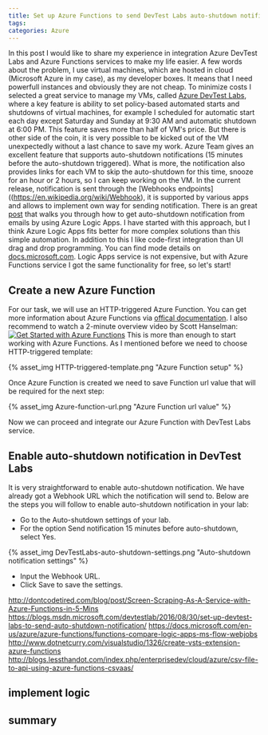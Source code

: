 ```yaml
---
title: Set up Azure Functions to send DevTest Labs auto-shutdown notification
tags:
categories: Azure
---
```

In this post I would like to share my experience in integration Azure DevTest Labs and Azure Functions services to make my life easier. 
A few words about the problem, I use virtual machines, which are hosted in cloud (Microsoft Azure in my case), as my developer boxes. It means that I need powerfull instances and obviously they are not cheap. To minimize costs I selected a great service to manage my VMs, called [Azure DevTest Labs](https://azure.microsoft.com/en-us/services/devtest-lab/), where a key feature is ability to set policy-based automated starts and shutdowns of virtual machines, for example I scheduled for automatic start each day except Saturday and Sunday at 9:30 AM and automatic shutdown at 6:00 PM. This feature saves more than half of VM's price. But there is other side of the coin, it is very possible to be kicked out of the VM unexpectedly without a last chance to save my work. Azure Team gives an excellent feature that supports auto-shutdown notifications (15 minutes before the auto-shutdown triggered). What is more, the notification also provides links for each VM to skip the auto-shutdown for this time, snooze for an hour or 2 hours, so I can keep working on the VM.
In the current release, notification is sent through the [Webhooks endpoints]((https://en.wikipedia.org/wiki/Webhook), it is supported by various apps and allows to implement own way for sending notification.
There is an great [post](https://blogs.msdn.microsoft.com/devtestlab/2016/08/30/set-up-devtest-labs-to-send-auto-shutdown-notification/) that walks you through how to get auto-shutdown notification from emails by using Azure Logic Apps. I have started with this approach, but I think Azure Logic Apps fits better for more complex solutions than this simple automation. In addition to this I like code-first integration than UI drag and drop programming. You can find mode details on [docs.microsoft.com](https://docs.microsoft.com/en-us/azure/azure-functions/functions-compare-logic-apps-ms-flow-webjobs). Logic Apps service is not expensive, but with Azure Functions service I got the same functionality for free, so let's start!

## Create a new Azure Function

For our task, we will use an HTTP-triggered Azure Function. You can get more information about Azure Functions via [offical documentation](https://azure.microsoft.com/en-in/services/functions/). I also recommend to watch a 2-minute overview video by Scott Hanselman:
[![Get Started with Azure Functions](https://img.youtube.com/vi/nCExarOuPAw/maxresdefault.jpg)](https://www.youtube.com/watch?v=nCExarOuPAw)
This is more than enough to start working with Azure Functions.
As I mentioned before we need to choose HTTP-triggered template:

{% asset_img HTTP-triggered-template.png "Azure Function setup" %}

Once Azure Function is created we need to save Function url value that will be required for the next step:

{% asset_img Azure-function-url.png "Azure Function url value" %}

Now we can proceed and integrate our Azure Function with DevTest Labs service.

## Enable auto-shutdown notification in DevTest Labs

It is very straightforward to enable auto-shutdown notification. We have already got a Webhook URL which the notification will send to. 
Below are the steps you will follow to enable auto-shutdown notification in your lab:
- Go to the Auto-shutdown settings of your lab.
- For the option Send notification 15 minutes before auto-shutdown, select Yes.

{% asset_img DevTestLabs-auto-shutdown-settings.png "Auto-shutdown notification settings" %}

- Input the Webhook URL.
- Click Save to save the settings.


http://dontcodetired.com/blog/post/Screen-Scraping-As-A-Service-with-Azure-Functions-in-5-Mins
https://blogs.msdn.microsoft.com/devtestlab/2016/08/30/set-up-devtest-labs-to-send-auto-shutdown-notification/
https://docs.microsoft.com/en-us/azure/azure-functions/functions-compare-logic-apps-ms-flow-webjobs
http://www.dotnetcurry.com/visualstudio/1326/create-vsts-extension-azure-functions
http://blogs.lessthandot.com/index.php/enterprisedev/cloud/azure/csv-file-to-api-using-azure-functions-csvaas/

## implement logic

## summary